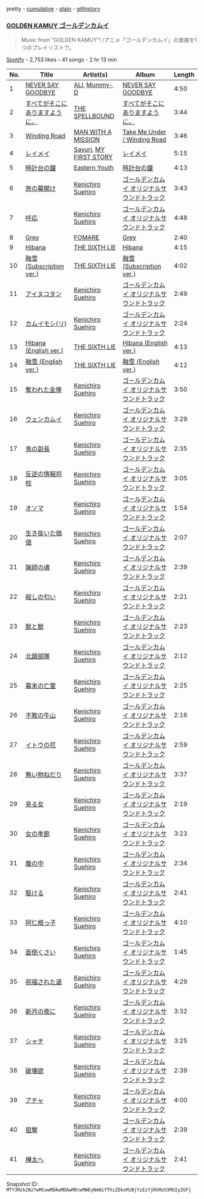 pretty - [cumulative](/playlists/cumulative/37i9dQZF1DX3raoUbvEnt0.md) - [plain](/playlists/plain/37i9dQZF1DX3raoUbvEnt0) - [githistory](https://github.githistory.xyz/mackorone/spotify-playlist-archive/blob/main/playlists/plain/37i9dQZF1DX3raoUbvEnt0)

### [GOLDEN KAMUY ゴールデンカムイ](https://open.spotify.com/playlist/37i9dQZF1DX3raoUbvEnt0)

> Music from "GOLDEN KAMUY"! /アニメ「ゴールデンカムイ」の楽曲を1つのプレイリストで。

[Spotify](https://open.spotify.com/user/spotify) - 2,753 likes - 41 songs - 2 hr 13 min

| No. | Title | Artist(s) | Album | Length |
|---|---|---|---|---|
| 1 | [NEVER SAY GOODBYE](https://open.spotify.com/track/1NVQvAvYhYUluRrRQpdCjg) | [ALI](https://open.spotify.com/artist/2Qqrew4ZcEwf9NY7UqWGfU), [Mummy\-D](https://open.spotify.com/artist/1tDPDvqdllfPLjLhFFkocX) | [NEVER SAY GOODBYE](https://open.spotify.com/album/0f9ojxk4DzroHLGAU5iUA3) | 4:50 |
| 2 | [すべてがそこにありますように。](https://open.spotify.com/track/6oxjUUnKOV1KR6R4oPhOkS) | [THE SPELLBOUND](https://open.spotify.com/artist/1urc1bS4D4upX4Mb9kLnMb) | [すべてがそこにありますように。](https://open.spotify.com/album/0jXyshoedPS2dP4xTBtsiK) | 3:44 |
| 3 | [Winding Road](https://open.spotify.com/track/1X1zGR5z4HQbdJjwJmUwo0) | [MAN WITH A MISSION](https://open.spotify.com/artist/3NTbOmzlj2cL86XFuDVFvZ) | [Take Me Under / Winding Road](https://open.spotify.com/album/0ucSy38HOq1jRTtbHVgtZV) | 3:46 |
| 4 | [レイメイ](https://open.spotify.com/track/3D8dMWN3O6hbIlts9FXi9Z) | [Sayuri](https://open.spotify.com/artist/1YLxQZIGsaZq9rvFu8zeRz), [MY FIRST STORY](https://open.spotify.com/artist/6cutt8thPFUICMfxaYerWd) | [レイメイ](https://open.spotify.com/album/2IvwlWOCgabwi9iELRtMZ6) | 5:15 |
| 5 | [時計台の鐘](https://open.spotify.com/track/4fJC5DUwH9xy8ofjFPXuUJ) | [Eastern Youth](https://open.spotify.com/artist/5Y2k6C2UgQVRd3zzsx1CcH) | [時計台の鐘](https://open.spotify.com/album/3NjtYF9lvn0lR5JTP9CcfU) | 4:13 |
| 6 | [旅の幕開け](https://open.spotify.com/track/2TJEk9uBkJQHN81OuRPaiK) | [Kenichiro Suehiro](https://open.spotify.com/artist/2OyKkjeWOmxlp8LwpQqRP1) | [ゴールデンカムイ オリジナルサウンドトラック](https://open.spotify.com/album/1MyF5qnVZu6NYShj3dh0Qf) | 3:43 |
| 7 | [呼応](https://open.spotify.com/track/4cYBGyT7xgtPa7PzvY9y80) | [Kenichiro Suehiro](https://open.spotify.com/artist/2OyKkjeWOmxlp8LwpQqRP1) | [ゴールデンカムイ オリジナルサウンドトラック](https://open.spotify.com/album/1MyF5qnVZu6NYShj3dh0Qf) | 4:48 |
| 8 | [Grey](https://open.spotify.com/track/5NKLg5YJdaSfUGfSKbgdCI) | [FOMARE](https://open.spotify.com/artist/615ixHXsfFwzxgw3sOPICH) | [Grey](https://open.spotify.com/album/5heJSMSLkBUvAj8s3xGOmF) | 2:40 |
| 9 | [Hibana](https://open.spotify.com/track/3NMMC88XvGM3UaIblE8zSW) | [THE SIXTH LIE](https://open.spotify.com/artist/2sCc8pMRgv99AweDSrFFZt) | [Hibana](https://open.spotify.com/album/0JAbQTGiUCL1eEhX3wT1aL) | 4:15 |
| 10 | [融雪\(Subscription ver.\)](https://open.spotify.com/track/3olP7pn1VoQTL53oiRhnjj) | [THE SIXTH LIE](https://open.spotify.com/artist/2sCc8pMRgv99AweDSrFFZt) | [融雪\(Subscription ver.\)](https://open.spotify.com/album/69GIat13zuofOILGWUZEYC) | 4:02 |
| 11 | [アイヌコタン](https://open.spotify.com/track/3yVjBjZBQ56FY2IZ84oUly) | [Kenichiro Suehiro](https://open.spotify.com/artist/2OyKkjeWOmxlp8LwpQqRP1) | [ゴールデンカムイ オリジナルサウンドトラック](https://open.spotify.com/album/1MyF5qnVZu6NYShj3dh0Qf) | 2:49 |
| 12 | [カムイモシ\(リ\)](https://open.spotify.com/track/1nKo7kidkBkdRQGVUAMw7r) | [Kenichiro Suehiro](https://open.spotify.com/artist/2OyKkjeWOmxlp8LwpQqRP1) | [ゴールデンカムイ オリジナルサウンドトラック](https://open.spotify.com/album/1MyF5qnVZu6NYShj3dh0Qf) | 2:24 |
| 13 | [Hibana \(English ver.\)](https://open.spotify.com/track/4c8OnNLxJMzMGXYZOFV4MU) | [THE SIXTH LIE](https://open.spotify.com/artist/2sCc8pMRgv99AweDSrFFZt) | [Hibana \(English ver.\)](https://open.spotify.com/album/0Pq1Nyhki3Kfh85ULgh8f7) | 4:13 |
| 14 | [融雪 \(English ver.\)](https://open.spotify.com/track/5O8g82XMtEqxWQkHd79pSv) | [THE SIXTH LIE](https://open.spotify.com/artist/2sCc8pMRgv99AweDSrFFZt) | [融雪 \(English ver.\)](https://open.spotify.com/album/47nPupnAoxyZlwJQdUeu06) | 4:12 |
| 15 | [奪われた金塊](https://open.spotify.com/track/0958HJ9NWgZL3qLf40aNOf) | [Kenichiro Suehiro](https://open.spotify.com/artist/2OyKkjeWOmxlp8LwpQqRP1) | [ゴールデンカムイ オリジナルサウンドトラック](https://open.spotify.com/album/1MyF5qnVZu6NYShj3dh0Qf) | 3:50 |
| 16 | [ウェンカムイ](https://open.spotify.com/track/4IcDxLM4H3q2z8HzufbsqV) | [Kenichiro Suehiro](https://open.spotify.com/artist/2OyKkjeWOmxlp8LwpQqRP1) | [ゴールデンカムイ オリジナルサウンドトラック](https://open.spotify.com/album/1MyF5qnVZu6NYShj3dh0Qf) | 3:29 |
| 17 | [鬼の副長](https://open.spotify.com/track/2ersVeoZvHEUPAOiJuHTm8) | [Kenichiro Suehiro](https://open.spotify.com/artist/2OyKkjeWOmxlp8LwpQqRP1) | [ゴールデンカムイ オリジナルサウンドトラック](https://open.spotify.com/album/1MyF5qnVZu6NYShj3dh0Qf) | 2:35 |
| 18 | [反逆の情報将校](https://open.spotify.com/track/5b7GWs3IXp0lUf8K6bFnzG) | [Kenichiro Suehiro](https://open.spotify.com/artist/2OyKkjeWOmxlp8LwpQqRP1) | [ゴールデンカムイ オリジナルサウンドトラック](https://open.spotify.com/album/1MyF5qnVZu6NYShj3dh0Qf) | 3:05 |
| 19 | [オソマ](https://open.spotify.com/track/3CXwDVSIWcpJc7wn77j8qE) | [Kenichiro Suehiro](https://open.spotify.com/artist/2OyKkjeWOmxlp8LwpQqRP1) | [ゴールデンカムイ オリジナルサウンドトラック](https://open.spotify.com/album/1MyF5qnVZu6NYShj3dh0Qf) | 1:54 |
| 20 | [生き抜いた価値](https://open.spotify.com/track/74Cl6xRacjsx3PMR6TKW0O) | [Kenichiro Suehiro](https://open.spotify.com/artist/2OyKkjeWOmxlp8LwpQqRP1) | [ゴールデンカムイ オリジナルサウンドトラック](https://open.spotify.com/album/1MyF5qnVZu6NYShj3dh0Qf) | 2:07 |
| 21 | [猟師の魂](https://open.spotify.com/track/6LnG7oyQ5NE9C6mh08kwsq) | [Kenichiro Suehiro](https://open.spotify.com/artist/2OyKkjeWOmxlp8LwpQqRP1) | [ゴールデンカムイ オリジナルサウンドトラック](https://open.spotify.com/album/1MyF5qnVZu6NYShj3dh0Qf) | 2:39 |
| 22 | [殺しの匂い](https://open.spotify.com/track/43sqLLmiiulez3cMoNZrY2) | [Kenichiro Suehiro](https://open.spotify.com/artist/2OyKkjeWOmxlp8LwpQqRP1) | [ゴールデンカムイ オリジナルサウンドトラック](https://open.spotify.com/album/1MyF5qnVZu6NYShj3dh0Qf) | 2:21 |
| 23 | [獣と獣](https://open.spotify.com/track/7ExJyOobQnMmTdFIfysNV8) | [Kenichiro Suehiro](https://open.spotify.com/artist/2OyKkjeWOmxlp8LwpQqRP1) | [ゴールデンカムイ オリジナルサウンドトラック](https://open.spotify.com/album/1MyF5qnVZu6NYShj3dh0Qf) | 2:23 |
| 24 | [北鎮部隊](https://open.spotify.com/track/48RbJfqC0qavhbq3rSwpSJ) | [Kenichiro Suehiro](https://open.spotify.com/artist/2OyKkjeWOmxlp8LwpQqRP1) | [ゴールデンカムイ オリジナルサウンドトラック](https://open.spotify.com/album/1MyF5qnVZu6NYShj3dh0Qf) | 2:12 |
| 25 | [幕末の亡霊](https://open.spotify.com/track/44PSvZ6X3IS4reRgqhHJ37) | [Kenichiro Suehiro](https://open.spotify.com/artist/2OyKkjeWOmxlp8LwpQqRP1) | [ゴールデンカムイ オリジナルサウンドトラック](https://open.spotify.com/album/1MyF5qnVZu6NYShj3dh0Qf) | 2:25 |
| 26 | [不敗の牛山](https://open.spotify.com/track/3pz1Lgs9AgN4noOIbPinnf) | [Kenichiro Suehiro](https://open.spotify.com/artist/2OyKkjeWOmxlp8LwpQqRP1) | [ゴールデンカムイ オリジナルサウンドトラック](https://open.spotify.com/album/1MyF5qnVZu6NYShj3dh0Qf) | 2:16 |
| 27 | [イトウの花](https://open.spotify.com/track/6kiUqErOJ93ta9xcw0spUo) | [Kenichiro Suehiro](https://open.spotify.com/artist/2OyKkjeWOmxlp8LwpQqRP1) | [ゴールデンカムイ オリジナルサウンドトラック](https://open.spotify.com/album/1MyF5qnVZu6NYShj3dh0Qf) | 2:59 |
| 28 | [無い物ねだり](https://open.spotify.com/track/06HDuFiRR1FerMuhqKR56U) | [Kenichiro Suehiro](https://open.spotify.com/artist/2OyKkjeWOmxlp8LwpQqRP1) | [ゴールデンカムイ オリジナルサウンドトラック](https://open.spotify.com/album/1MyF5qnVZu6NYShj3dh0Qf) | 3:37 |
| 29 | [見る女](https://open.spotify.com/track/5v0HKHXdjZZr4noXARz7va) | [Kenichiro Suehiro](https://open.spotify.com/artist/2OyKkjeWOmxlp8LwpQqRP1) | [ゴールデンカムイ オリジナルサウンドトラック](https://open.spotify.com/album/1MyF5qnVZu6NYShj3dh0Qf) | 2:19 |
| 30 | [女の季節](https://open.spotify.com/track/06Jnpv5dz4m34ngvXlIEV9) | [Kenichiro Suehiro](https://open.spotify.com/artist/2OyKkjeWOmxlp8LwpQqRP1) | [ゴールデンカムイ オリジナルサウンドトラック](https://open.spotify.com/album/1MyF5qnVZu6NYShj3dh0Qf) | 3:23 |
| 31 | [腹の中](https://open.spotify.com/track/2WbRfATuFbs7OmMxjLpsnK) | [Kenichiro Suehiro](https://open.spotify.com/artist/2OyKkjeWOmxlp8LwpQqRP1) | [ゴールデンカムイ オリジナルサウンドトラック](https://open.spotify.com/album/1MyF5qnVZu6NYShj3dh0Qf) | 2:34 |
| 32 | [駆ける](https://open.spotify.com/track/1BZ5sCgFJ14tLt0hu87U1J) | [Kenichiro Suehiro](https://open.spotify.com/artist/2OyKkjeWOmxlp8LwpQqRP1) | [ゴールデンカムイ オリジナルサウンドトラック](https://open.spotify.com/album/1MyF5qnVZu6NYShj3dh0Qf) | 2:41 |
| 33 | [阿仁根っ子](https://open.spotify.com/track/5O9Y6DhpaTKMiHOykRzPsl) | [Kenichiro Suehiro](https://open.spotify.com/artist/2OyKkjeWOmxlp8LwpQqRP1) | [ゴールデンカムイ オリジナルサウンドトラック](https://open.spotify.com/album/1MyF5qnVZu6NYShj3dh0Qf) | 4:10 |
| 34 | [面倒くさい](https://open.spotify.com/track/4GcmVw8LpigCOQWN5XKyL5) | [Kenichiro Suehiro](https://open.spotify.com/artist/2OyKkjeWOmxlp8LwpQqRP1) | [ゴールデンカムイ オリジナルサウンドトラック](https://open.spotify.com/album/1MyF5qnVZu6NYShj3dh0Qf) | 1:45 |
| 35 | [祝福された道](https://open.spotify.com/track/0gn0PuJp28jvVVSLJG04rZ) | [Kenichiro Suehiro](https://open.spotify.com/artist/2OyKkjeWOmxlp8LwpQqRP1) | [ゴールデンカムイ オリジナルサウンドトラック](https://open.spotify.com/album/1MyF5qnVZu6NYShj3dh0Qf) | 4:29 |
| 36 | [新月の夜に](https://open.spotify.com/track/6uyKHr77uBJnOeNJZELpzy) | [Kenichiro Suehiro](https://open.spotify.com/artist/2OyKkjeWOmxlp8LwpQqRP1) | [ゴールデンカムイ オリジナルサウンドトラック](https://open.spotify.com/album/1MyF5qnVZu6NYShj3dh0Qf) | 3:32 |
| 37 | [シャチ](https://open.spotify.com/track/4eeFgaRKNA0ySyGzm8bpkC) | [Kenichiro Suehiro](https://open.spotify.com/artist/2OyKkjeWOmxlp8LwpQqRP1) | [ゴールデンカムイ オリジナルサウンドトラック](https://open.spotify.com/album/1MyF5qnVZu6NYShj3dh0Qf) | 3:25 |
| 38 | [破壊欲](https://open.spotify.com/track/5A05RfYF8YNJjpPJl64l2M) | [Kenichiro Suehiro](https://open.spotify.com/artist/2OyKkjeWOmxlp8LwpQqRP1) | [ゴールデンカムイ オリジナルサウンドトラック](https://open.spotify.com/album/1MyF5qnVZu6NYShj3dh0Qf) | 2:39 |
| 39 | [アチャ](https://open.spotify.com/track/4JeoWL5tHdTCqJrz3LD7mH) | [Kenichiro Suehiro](https://open.spotify.com/artist/2OyKkjeWOmxlp8LwpQqRP1) | [ゴールデンカムイ オリジナルサウンドトラック](https://open.spotify.com/album/1MyF5qnVZu6NYShj3dh0Qf) | 4:00 |
| 40 | [狙撃](https://open.spotify.com/track/24jpZeiUN7GWzpZrZNpZ8k) | [Kenichiro Suehiro](https://open.spotify.com/artist/2OyKkjeWOmxlp8LwpQqRP1) | [ゴールデンカムイ オリジナルサウンドトラック](https://open.spotify.com/album/1MyF5qnVZu6NYShj3dh0Qf) | 2:39 |
| 41 | [樺太へ](https://open.spotify.com/track/6RnOeDXEDBypAJLU9X1Agk) | [Kenichiro Suehiro](https://open.spotify.com/artist/2OyKkjeWOmxlp8LwpQqRP1) | [ゴールデンカムイ オリジナルサウンドトラック](https://open.spotify.com/album/1MyF5qnVZu6NYShj3dh0Qf) | 2:41 |

Snapshot ID: `MTY3Mzk2NzYwMCwwMDAwMDAwMDcwMWEyNmNiYThiZDkxMzBjYzEzYjRhMzU3MGIyZGFj`
